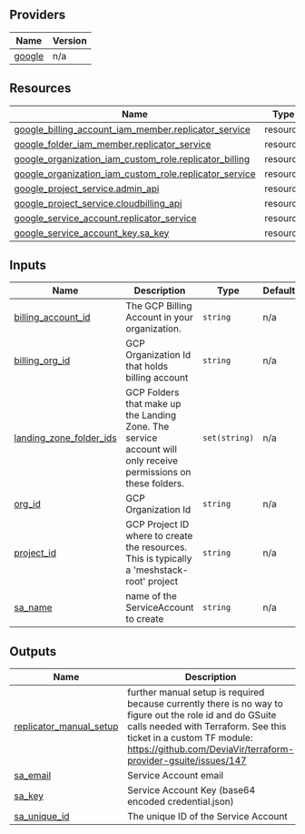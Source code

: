## Providers

| Name | Version |
|------|---------|
| <a name="provider_google"></a> [google](#provider\_google) | n/a |

## Resources

| Name | Type |
|------|------|
| [google_billing_account_iam_member.replicator_service](https://registry.terraform.io/providers/hashicorp/google/latest/docs/resources/billing_account_iam_member) | resource |
| [google_folder_iam_member.replicator_service](https://registry.terraform.io/providers/hashicorp/google/latest/docs/resources/folder_iam_member) | resource |
| [google_organization_iam_custom_role.replicator_billing](https://registry.terraform.io/providers/hashicorp/google/latest/docs/resources/organization_iam_custom_role) | resource |
| [google_organization_iam_custom_role.replicator_service](https://registry.terraform.io/providers/hashicorp/google/latest/docs/resources/organization_iam_custom_role) | resource |
| [google_project_service.admin_api](https://registry.terraform.io/providers/hashicorp/google/latest/docs/resources/project_service) | resource |
| [google_project_service.cloudbilling_api](https://registry.terraform.io/providers/hashicorp/google/latest/docs/resources/project_service) | resource |
| [google_service_account.replicator_service](https://registry.terraform.io/providers/hashicorp/google/latest/docs/resources/service_account) | resource |
| [google_service_account_key.sa_key](https://registry.terraform.io/providers/hashicorp/google/latest/docs/resources/service_account_key) | resource |

## Inputs

| Name | Description | Type | Default | Required |
|------|-------------|------|---------|:--------:|
| <a name="input_billing_account_id"></a> [billing\_account\_id](#input\_billing\_account\_id) | The GCP Billing Account in your organization. | `string` | n/a | yes |
| <a name="input_billing_org_id"></a> [billing\_org\_id](#input\_billing\_org\_id) | GCP Organization Id that holds billing account | `string` | n/a | yes |
| <a name="input_landing_zone_folder_ids"></a> [landing\_zone\_folder\_ids](#input\_landing\_zone\_folder\_ids) | GCP Folders that make up the Landing Zone. The service account will only receive permissions on these folders. | `set(string)` | n/a | yes |
| <a name="input_org_id"></a> [org\_id](#input\_org\_id) | GCP Organization Id | `string` | n/a | yes |
| <a name="input_project_id"></a> [project\_id](#input\_project\_id) | GCP Project ID where to create the resources. This is typically a 'meshstack-root' project | `string` | n/a | yes |
| <a name="input_sa_name"></a> [sa\_name](#input\_sa\_name) | name of the ServiceAccount to create | `string` | n/a | yes |

## Outputs

| Name | Description |
|------|-------------|
| <a name="output_replicator_manual_setup"></a> [replicator\_manual\_setup](#output\_replicator\_manual\_setup) | further manual setup is required because currently there is no way to figure out the role id and do GSuite calls needed with Terraform. See this ticket in a custom TF module: https://github.com/DeviaVir/terraform-provider-gsuite/issues/147 |
| <a name="output_sa_email"></a> [sa\_email](#output\_sa\_email) | Service Account email |
| <a name="output_sa_key"></a> [sa\_key](#output\_sa\_key) | Service Account Key (base64 encoded credential.json) |
| <a name="output_sa_unique_id"></a> [sa\_unique\_id](#output\_sa\_unique\_id) | The unique ID of the Service Account |
